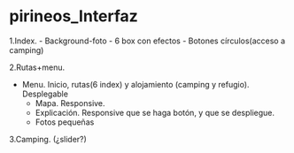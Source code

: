 pirineos_Interfaz
=================

1.Index.
    - Background-foto
    - 6 box con efectos
    - Botones círculos(acceso a camping)
    
2.Rutas+menu.
- Menu. Inicio, rutas(6 index) y alojamiento (camping y refugio). Desplegable
    - Mapa. Responsive. 
    - Explicación. Responsive que se haga botón, y que se despliegue.
    - Fotos pequeñas
    
3.Camping. (¿slider?)

